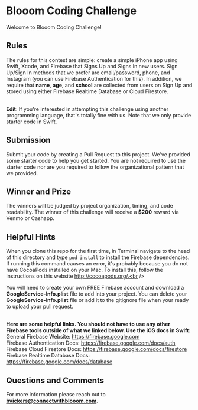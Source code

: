 # Blooom Coding Challenge

Welcome to Blooom Coding Challenge! 

## Rules
The rules for this contest are simple: create a simple iPhone app using Swift, Xcode, and Firebase that Signs Up and Signs In new users. Sign Up/Sign In methods that we prefer are email/password, phone, and Instagram (you can use Firebase Authentication for this). In addition, we require that **name**, **age**, and **school** are collected from users on Sign Up and stored using either Firebase Realtime Database or Cloud Firestore.<br /><br />

**Edit**: If you're interested in attempting this challenge using another programming language, that's totally fine with us. Note that we only provide starter code in Swift.

## Submission
Submit your code by creating a Pull Request to this project. We've provided some starter code to help you get started. You are not required to use the starter code nor are you required to follow the organizational pattern that we provided. 

## Winner and Prize
The winners will be judged by project organization, timing, and code readability. The winner of this challenge will receive a **$200** reward via Venmo or Cashapp.

## Helpful Hints
When you clone this repo for the first time, in Terminal navigate to the head of this directory and type `pod install` to install the Firebase dependencies. If running this command causes an error, it's probably because you do not have CocoaPods installed on your Mac. To install this, follow the instructions on this website http://cocoapods.org/.<br /><br />

You will need to create your own FREE Firebase account and download a **GoogleService-Info.plist** file to add into your project. You can delete your **GoogleService-Info.plist** file or add it to the gitignore file when your ready to upload your pull request.<br /><br />

**Here are some helpful links. You should not have to use any other Firebase tools outside of what we linked below. Use the iOS docs in Swift:**<br />
General Firebase Website: https://firebase.google.com<br />
Firebase Authentication Docs: https://firebase.google.com/docs/auth<br />
Firebase Cloud Firestore Docs: https://firebase.google.com/docs/firestore<br />
Firebase Realtime Database Docs: https://firebase.google.com/docs/database<br />

## Questions and Comments
For more information please reach out to **bvickers@connectwithblooom.com**.
